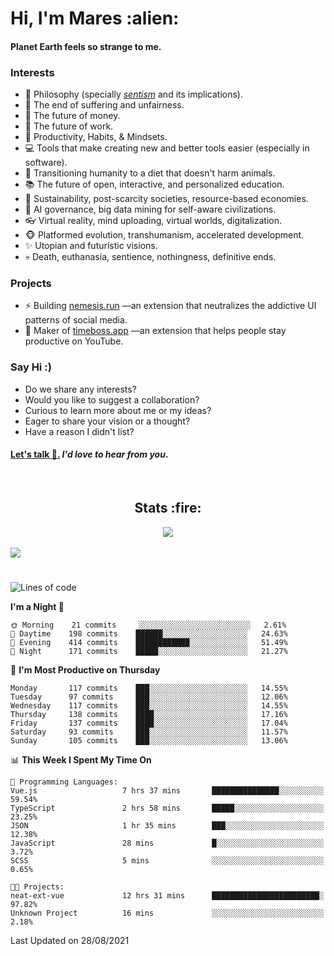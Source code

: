 <h1>Hi, I'm Mares :alien:</h1>

#### Planet Earth feels so strange to me.

### **Interests**

- 🌊 Philosophy (specially [_sentism_][sentismmedium] and its implications).
- 🎯 The end of suffering and unfairness.
- 💸 The future of money.
- 💼 The future of work.
- 🧠 Productivity, Habits, & Mindsets.
- 💻 Tools that make creating new and better tools easier (especially in software).
- 🥗 Transitioning humanity to a diet that doesn't harm animals.
- 📚 The future of open, interactive, and personalized education.
- 🌱 Sustainability, post-scarcity societies, resource-based economies.
- 🤖 AI governance, big data mining for self-aware civilizations.
- 👓 Virtual reality, mind uploading, virtual worlds, digitalization.
- 🐵 Platformed evolution, transhumanism, accelerated development.
- ✨ Utopian and futuristic visions.
- 💀 Death, euthanasia, sentience, nothingness, definitive ends.


### **Projects**

- ⚡ Building [nemesis.run](https://nemesis.run) —an extension that neutralizes the addictive UI patterns of social media.
- 💎 Maker of [timeboss.app](https://timeboss.app) —an extension that helps people stay productive on YouTube.


### **Say Hi :)**

- Do we share any interests?
- Would you like to suggest a collaboration?
- Curious to learn more about me or my ideas?
- Eager to share your vision or a thought?
- Have a reason I didn't list?

#### [Let's talk :wave:.](mailto:mareszhar@gmail.com) _I'd love to hear from you_.

[sentismmedium]: https://medium.com/@mareszhar/born-a-prisoner-a-reflection-about-life-its-struggles-and-a-plan-to-escape-d8566ce9b026

<br>

<h2 align="center">Stats :fire:</h2>

<div align="center">
  <img src="https://github-readme-streak-stats.herokuapp.com?user=mareszhar&theme=black-ice&hide_border=true&stroke=FFFFFF15&ring=DF8FFE&fire=DF8FFE&currStreakLabel=DF8FFE&background=1A232A&currStreakNum=86FFAB&dates=B1AAB3FF">
</div>

<!-- Add or remove this: &dates=B1AAB3FF at the end of the streak stats URL if they get bugged and aren't updating -->

<br>

<img src="https://activity-graph.herokuapp.com/graph?username=mareszhar&theme=nord&bg_color=00000000&color=979797&line=DF8FFE&point=00000000&area=true&hide_border=true">

<br>

<h1></h1>

<!--START_SECTION:waka-->
![Lines of code](https://img.shields.io/badge/From%20Hello%20World%20I%27ve%20Written-133972%20lines%20of%20code-blue)

**I'm a Night 🦉** 

```text
🌞 Morning    21 commits     ░░░░░░░░░░░░░░░░░░░░░░░░░   2.61% 
🌆 Daytime    198 commits    ██████░░░░░░░░░░░░░░░░░░░   24.63% 
🌃 Evening    414 commits    ████████████░░░░░░░░░░░░░   51.49% 
🌙 Night      171 commits    █████░░░░░░░░░░░░░░░░░░░░   21.27%

```
📅 **I'm Most Productive on Thursday** 

```text
Monday       117 commits    ███░░░░░░░░░░░░░░░░░░░░░░   14.55% 
Tuesday      97 commits     ███░░░░░░░░░░░░░░░░░░░░░░   12.06% 
Wednesday    117 commits    ███░░░░░░░░░░░░░░░░░░░░░░   14.55% 
Thursday     138 commits    ████░░░░░░░░░░░░░░░░░░░░░   17.16% 
Friday       137 commits    ████░░░░░░░░░░░░░░░░░░░░░   17.04% 
Saturday     93 commits     ███░░░░░░░░░░░░░░░░░░░░░░   11.57% 
Sunday       105 commits    ███░░░░░░░░░░░░░░░░░░░░░░   13.06%

```


📊 **This Week I Spent My Time On** 

```text
💬 Programming Languages: 
Vue.js                   7 hrs 37 mins       ███████████████░░░░░░░░░░   59.54% 
TypeScript               2 hrs 58 mins       █████░░░░░░░░░░░░░░░░░░░░   23.25% 
JSON                     1 hr 35 mins        ███░░░░░░░░░░░░░░░░░░░░░░   12.38% 
JavaScript               28 mins             █░░░░░░░░░░░░░░░░░░░░░░░░   3.72% 
SCSS                     5 mins              ░░░░░░░░░░░░░░░░░░░░░░░░░   0.65%

🐱‍💻 Projects: 
neat-ext-vue             12 hrs 31 mins      ████████████████████████░   97.82% 
Unknown Project          16 mins             ░░░░░░░░░░░░░░░░░░░░░░░░░   2.18%

```


 Last Updated on 28/08/2021
<!--END_SECTION:waka-->

